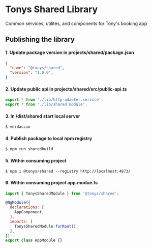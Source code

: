 # Tonys Shared Library

Common services, utilites, and components for Tony's booking app

## Publishing the library

#### 1. Update package version in **projects/shared/package.json**
```json
{
  "name": "@tonys/shared",
  "version": "1.0.0",
}
```
#### 2. Update public api in **projects/shared/src/public-api.ts**
```js
export * from './lib/http-adapter.service';
export * from './lib/shared.module';
```

#### 3. In **/dist/shared** start local server
```bash
$ verdaccio
``` 
#### 4. Publish package to local npm registry
```bash
$ npm run sharedbuild
```
#### 5. Within consuming project
```
$ npm i @tonys/shared --registry http://localhost:4873/
```
#### 6. Within consuming project **app.modue.ts**
```js
import { TonysSharedModule } from '@tonys/shared';

@NgModule({
  declarations: [
    AppComponent,
  ],
  imports: [
    TonysSharedModule.forRoot(),
  ],
})
export class AppModule {}
```
